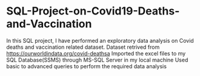 # SQL-Project-on-Covid19-Deaths-and-Vaccination
In this SQL project, I have performed an exploratory data analysis on Covid deaths and vaccination related dataset.
Dataset retrived from https://ourworldindata.org/covid-deathsa 
Imported the excel files to my SQL Database(SSMS) through MS-SQL Server in my local machine 
Used basic to advanced queries to perform the required data analysis

